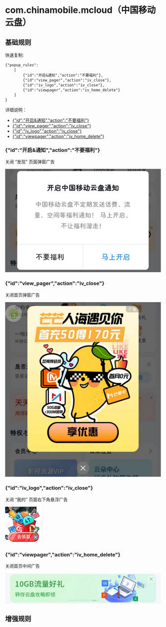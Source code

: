 # com.chinamobile.mcloud（中国移动云盘）

## 基础规则

快速复制:
```
{"popup_rules":
    [
        {"id":"开启&通知","action":"不要福利"},
        {"id":"view_pager","action":"iv_close"},
        {"id":"iv_logo","action":"iv_close"},
        {"id":"viewpager","action":"iv_home_delete"}
    ]
}
```
详细说明：
- [{"id":"开启&通知","action":"不要福利"}](#id开启通知action不要福利)
- [{"id":"view_pager","action":"iv_close"}](#idview_pageractioniv_close)
- [{"id":"iv_logo","action":"iv_close"}](#idiv_logoactioniv_close)
- [{"id":"viewpager","action":"iv_home_delete"}](#idviewpageractioniv_home_delete)

### {"id":"开启&通知","action":"不要福利"}
关闭 “发现” 页面弹窗广告

![](./assets/开启通知权限弹窗.jpg)

### {"id":"view_pager","action":"iv_close"}
关闭首页弹窗广告

![](./assets/首页广告弹窗.jpg)

### {"id":"iv_logo","action":"iv_close"}
关闭 “我的” 页面右下角悬浮广告

![](./assets/“我的”%20页面右下角悬浮广告.jpg)

### {"id":"viewpager","action":"iv_home_delete"}
关闭首页中间广告

![](./assets/首页中间广告.jpg)

## 增强规则
